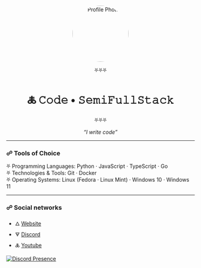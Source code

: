 <div align="center">

<img src="[[https://avatars.githubusercontent.com/u/108166164?v=4](https://avatars.githubusercontent.com/u/108166164?v=4)](https://github.com/account)" alt="Profile Photo" style="border-radius: 50%; width: 150px; height: 150px;"/>

⛧⛧⛧  
# 🜏 𝙲𝚘𝚍𝚎 • 𝚂𝚎𝚖𝚒𝙵𝚞𝚕𝚕𝚂𝚝𝚊𝚌𝚔  
⛧⛧⛧

_“I write code”_

</div>

---

### ☍ Tools of Choice

⛧ Programming Languages: Python · JavaScript · TypeScript · Go </br>
⛧ Technologies & Tools: Git · Docker </br>
⛧ Operating Systems: Linux (Fedora · Linux Mint) · Windows 10 · Windows 11 </br>

---

### ☍ Social networks

- 🜂 [Website](https://staff6773.github.io/)
- 🜃 [Discord](https://discord.com/users/962589013921918996)
- 🜏 [Youtube](https://www.youtube.com/@not_staff6722)

[![Discord Presence](https://lanyard.cnrad.dev/api/962589013921918996)](https://discord.com/users/962589013921918996)
